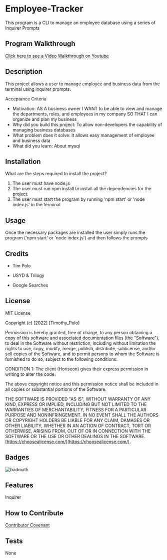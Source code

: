 # Employee-Tracker

This program is a CLI to manage an employee database using a series of Inquirer Prompts


## Program Walkthrough

[Click here to see a Video Walkthrough on Youtube](https://youtu.be/TQAOtdu7KJ0)

## Description

This project allows a user to manage employee and business data from the terminal using inquirer prompts.

Acceptance Criteria

- Motivation: 
AS A business owner I WANT to be able to view and manage the departments, roles, and employees in my company
SO THAT I can organize and plan my business
- Why did you build this project: 
To allow non-developers the capability of managing business databases
- What problem does it solve: 
It allows easy management of employee and business data
- What did you learn: 
About mysql


## Installation

What are the steps required to install the project? 

1. The user must have node.js
2. The user must run npm install to install all the dependencies for the project.
3. The user must start the program by running 'npm start' or 'node index.js' in the terminal

## Usage

Once the necessary packages are installed the user simply runs the program ('npm start' or 'node index.js') and then follows the prompts 

## Credits

- Tim Polo

- USYD & Trilogy

- Google Searches

## License

MIT License

Copyright (c) [2022] [Timothy_Polo]

Permission is hereby granted, free of charge, to any person obtaining a copy
of this software and associated documentation files (the "Software"), to deal
in the Software without restriction, including without limitation the rights
to use, copy, modify, merge, publish, distribute, sublicense, and/or sell
copies of the Software, and to permit persons to whom the Software is
furnished to do so, subject to the following conditions:

CONDITION 1: The client (Horiseon) gives their express permission in writing to alter the code.

The above copyright notice and this permission notice shall be included in all
copies or substantial portions of the Software.

THE SOFTWARE IS PROVIDED "AS IS", WITHOUT WARRANTY OF ANY KIND, EXPRESS OR
IMPLIED, INCLUDING BUT NOT LIMITED TO THE WARRANTIES OF MERCHANTABILITY,
FITNESS FOR A PARTICULAR PURPOSE AND NONINFRINGEMENT. IN NO EVENT SHALL THE
AUTHORS OR COPYRIGHT HOLDERS BE LIABLE FOR ANY CLAIM, DAMAGES OR OTHER
LIABILITY, WHETHER IN AN ACTION OF CONTRACT, TORT OR OTHERWISE, ARISING FROM,
OUT OF OR IN CONNECTION WITH THE SOFTWARE OR THE USE OR OTHER DEALINGS IN THE
SOFTWARE. [https://choosealicense.com/](https://choosealicense.com/).


## Badges

![badmath](https://img.shields.io/github/languages/top/lernantino/badmath)


## Features

Inquirer

## How to Contribute

[Contributor Covenant](https://www.contributor-covenant.org/) 

## Tests

None

